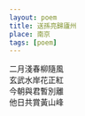 ```yaml
---
layout: poem
title: 送孫亮歸廬州
place: 南京
tags: [poem]
---
```


二月淺春柳隨風    
玄武水岸花正紅    
今朝與君暫別離    
他日共賞黃山峰    
